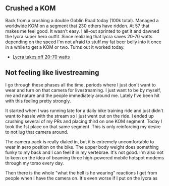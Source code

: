 
## Crushed a KOM

Back from a crushing a double Goblin Road today (100k total). Managed a worldwide KOM on a segment that 230 others have ridden. At 57 that makes me feel good. It wasn't easy. I all-out sprinted to get it and dawned the lycra super hero outfit. Since realizing that lycra saves 20-70 watts depending on the speed I'm not afraid to stuff my fat beer belly into it once in a while to get a KOM or two. Turns out it worked today.

- [Lycra takes off 20-70 watts](Lycra%20takes%20off%2020-70%20watts.md)

##  Not feeling like livestreaming

I go through these phases all the time, periods where I just don't want to wear and turn on that camera for livestreaming. I just want to be by myself, me and nature and the people immediately around me. Lately I've been hit with this feeling pretty strongly.

It started when I was running late for a daily bike training ride and just didn't want to hassle with the stream so I just went out on the ride. I ended up crushing several of my PRs and placing third on one KOM segment. Today I took the 1st place on that same segment. This is only reinforcing my desire to not lug that camera around.

The camera pack is really dialed in, but it is extremely uncomfortable to wear in aero position on the bike. The upper body weight does something funky to my back and I can feel it in my vertebrae. It's not good. I'm also not to keen on the idea of beaming three high-powered mobile hotspot modems through my torso every day.

Then there is the whole "what the hell is he wearing" reactions I get from people when I have the camera on. It's even worse if I put on the lycra as

